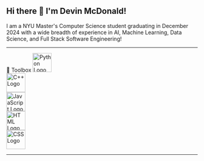 ## Hi there 👋 I'm Devin McDonald!

I am a NYU Master's Computer Science student graduating in December 2024 with a wide breadth of experience in AI, Machine Learning, Data Science, and Full Stack Software Engineering!

---

🧰 Toolbox
<img src="https://cdn.worldvectorlogo.com/logos/python.svg" alt="Python Logo" width="50" height="50"/> \
<img src="https://cdn.worldvectorlogo.com/logos/C.svg" alt="C++ Logo" width="50" height="50"/> \
<img src="https://cdn.worldvectorlogo.com/logos/javascript.svg" alt="JavaScript Logo" width="50" height="50"/> \
<img src="https://cdn.worldvectorlogo.com/logos/html.svg" alt="HTML Logo" width="50" height="50"/> \
<img src="https://cdn.worldvectorlogo.com/logos/css3.svg" alt="CSS Logo" width="50" height="50"/>

---
<!--
**devmcdonald/devmcdonald** is a ✨ _special_ ✨ repository because its `README.md` (this file) appears on your GitHub profile.

Here are some ideas to get you started:

- 🔭 I’m currently working on ...
- 🌱 I’m currently learning ...
- 👯 I’m looking to collaborate on ...
- 🤔 I’m looking for help with ...
- 💬 Ask me about ...
- 📫 How to reach me: ...
- 😄 Pronouns: ...
- ⚡ Fun fact: ...
-->
